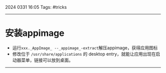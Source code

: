 2024 0331 16:05
Tags: #tricks

---
# 安装appimage

- 运行`xxx._AppImage_ --_appimage_-extract`解压appimage，获得应用图标
- 修改位于 `/usr/share/applications`  的 desktop entry，就能让应用出现在启动器菜单，链接可以放到桌面。





---
